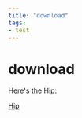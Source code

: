 ```yaml
---
title: "download"
tags:
- test
---
```


# download

Here's the Hip:

[Hip](https://github.com/jakobringler/blog/blob/hugo/content/notes/images/forest_spirit.hiplc)
